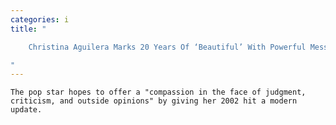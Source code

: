 ```yaml
---
categories: i
title: "

    Christina Aguilera Marks 20 Years Of ‘Beautiful’ With Powerful Message About Mental Health

"
---
```



    The pop star hopes to offer a "compassion in the face of judgment, criticism, and outside opinions" by giving her 2002 hit a modern update.

